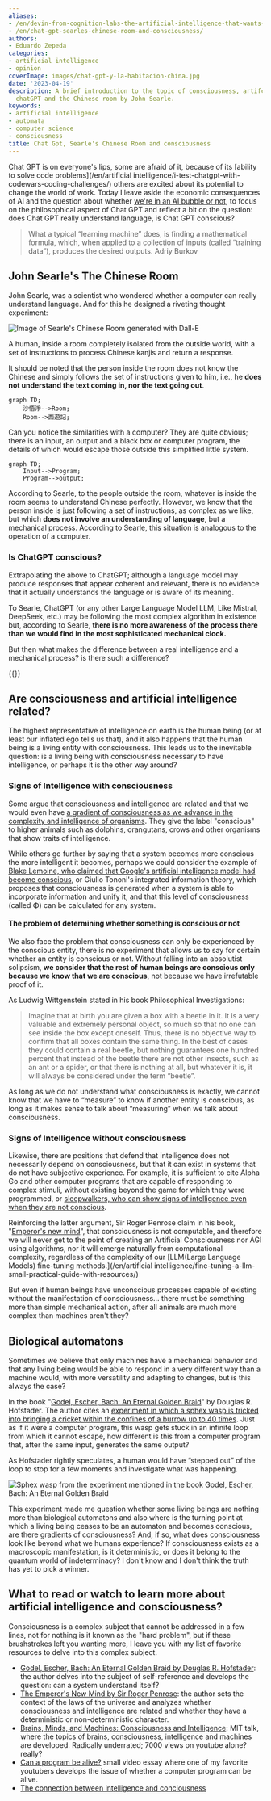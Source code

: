 ```yaml
---
aliases:
- /en/devin-from-cognition-labs-the-artificial-intelligence-that-wants-to-replace-programmers/blog/chat-gpt-searles-chinese-room-and-consciousness/
- /en/chat-gpt-searles-chinese-room-and-consciousness/
authors:
- Eduardo Zepeda
categories:
- artificial intelligence
- opinion
coverImage: images/chat-gpt-y-la-habitacion-china.jpg
date: '2023-04-19'
description: A brief introduction to the topic of consciousness, artifcial intelligence,
  chatGPT and the Chinese room by John Searle.
keywords:
- artificial intelligence
- automata
- computer science
- consciousness
title: Chat Gpt, Searle's Chinese Room and consciousness
---
```


Chat GPT is on everyone's lips, some are afraid of it, because of its [ability to solve code problems](/en/artificial intelligence/i-test-chatgpt-with-codewars-coding-challenges/) others are excited about its potential to change the world of work. Today I leave aside the economic consequences of AI and the question about whether [we're in an AI bubble or not](/en/inteligencia-artificial/the-rise-and-fall-of-the-ai-bubble/), to focus on the philosophical aspect of Chat GPT and reflect a bit on the question: does Chat GPT really understand language, is Chat GPT conscious?

> What a typical “learning machine” does, is finding a mathematical formula, which, when applied to a collection of inputs (called “training data”), produces the desired outputs. Adriy Burkov

## John Searle's The Chinese Room

John Searle, was a scientist who wondered whether a computer can really understand language. And for this he designed a riveting thought experiment:

![Image of Searle's Chinese Room generated with Dall-E](images/la-habitacion-china-de-searle.jpg "Image of Searle's Chinese Room generated with Dall-E")

A human, inside a room completely isolated from the outside world, with a set of instructions to process Chinese kanjis and return a response. 

It should be noted that the person inside the room does not know the Chinese and simply follows the set of instructions given to him, i.e., he **does not understand the text coming in, nor the text going out**.

``` mermaid
graph TD;
    沙悟淨-->Room;
    Room-->西遊記;
```

Can you notice the similarities with a computer? They are quite obvious; there is an input, an output and a black box or computer program, the details of which would escape those outside this simplified little system.

``` mermaid
graph TD;
    Input-->Program;
    Program-->output;
```

According to Searle, to the people outside the room, whatever is inside the room seems to understand Chinese perfectly. However, we know that the person inside is just following a set of instructions, as complex as we like, but which **does not involve an understanding of language**, but a mechanical process. According to Searle, this situation is analogous to the operation of a computer.

### Is ChatGPT conscious?

Extrapolating the above to ChatGPT; although a language model may produce responses that appear coherent and relevant, there is no evidence that it actually understands the language or is aware of its meaning. 

To Searle, ChatGPT (or any other Large Language Model LLM, Like Mistral, DeepSeek, etc.) may be following the most complex algorithm in existence but, according to Searle, **there is no more awareness of the process there than we would find in the most sophisticated mechanical clock.**

But then what makes the difference between a real intelligence and a mechanical process? is there such a difference?

{{<ad>}}

## Are consciousness and artificial intelligence related?

The highest representative of intelligence on earth is the human being (or at least our inflated ego tells us that), and it also happens that the human being is a living entity with consciousness. This leads us to the inevitable question: is a living being with consciousness necessary to have intelligence, or perhaps it is the other way around?

### Signs of Intelligence with consciousness

Some argue that consciousness and intelligence are related and that we would even have [a gradient of consciousness as we advance in the complexity and intelligence of organisms](http://writing.rochester.edu/celebrating/2017/NAShonorable.pdf). They give the label "conscious" to higher animals such as dolphins, orangutans, crows and other organisms that show traits of intelligence.

While others go further by saying that a system becomes more conscious the more intelligent it becomes, perhaps we could consider the example of [Blake Lemoine, who claimed that Google's artificial intelligence model had become conscious](https://www.bbc.com/mundo/noticias-61787944), or Giulio Tononi's integrated information theory, which proposes that consciousness is generated when a system is able to incorporate information and unify it, and that this level of consciousness (called Φ) can be calculated for any system.

#### The problem of determining whether something is conscious or not

We also face the problem that consciousness can only be experienced by the conscious entity, there is no experiment that allows us to say for certain whether an entity is conscious or not. Without falling into an absolutist solipsism, **we consider that the rest of human beings are conscious only because we know that we are conscious**, not because we have irrefutable proof of it.

As Ludwig Wittgenstein stated in his book Philosophical Investigations:

> Imagine that at birth you are given a box with a beetle in it. It is a very valuable and extremely personal object, so much so that no one can see inside the box except oneself. Thus, there is no objective way to confirm that all boxes contain the same thing. In the best of cases they could contain a real beetle, but nothing guarantees one hundred percent that instead of the beetle there are not other insects, such as an ant or a spider, or that there is nothing at all, but whatever it is, it will always be considered under the term “beetle”.

As long as we do not understand what consciousness is exactly, we cannot know that we have to “measure” to know if another entity is conscious, as long as it makes sense to talk about “measuring” when we talk about consciousness.


### Signs of Intelligence without consciousness

Likewise, there are positions that defend that intelligence does not necessarily depend on consciousness, but that it can exist in systems that do not have subjective experience. For example, it is sufficient to cite Alpha Go and other computer programs that are capable of responding to complex stimuli, without existing beyond the game for which they were programmed, or [sleepwalkers, who can show signs of intelligence even when they are not conscious](https://publications.aap.org/pediatrics/article-abstract/111/1/e17/28494/Sleepwalking-and-Sleep-Terrors-in-Prepubertal?redirectedFrom=fulltext).

Reinforcing the latter argument, Sir Roger Penrose claim in his book, "[Emperor's new mind](https://amzn.to/3XmesG6#?)", that consciousness is not computable, and therefore we will never get to the point of creating an Artificial Consciousness nor AGI using algorithms, nor it will emerge naturally from computational complexity, regardless of the complexity of our [LLM(Large Language Models) fine-tuning methods.](/en/artificial intelligence/fine-tuning-a-llm-small-practical-guide-with-resources/)

But even if human beings have unconscious processes capable of existing without the manifestation of consciousness... there must be something more than simple mechanical action, after all animals are much more complex than machines aren't they?

## Biological automatons

Sometimes we believe that only machines have a mechanical behavior and that any living being would be able to respond in a very different way than a machine would, with more versatility and adapting to changes, but is this always the case?

In the book "[Godel, Escher, Bach: An Eternal Golden Braid](https://amzn.to/4boOnfd#?)" by Douglas R. Hofstader. The author cites an [experiment in which a sphex wasp is tricked into bringing a cricket within the confines of a burrow up to 40 times](https://jhjeong.mindconnect.cc/Texts/sphex.html). Just as if it were a computer program, this wasp gets stuck in an infinite loop from which it cannot escape, how different is this from a computer program that, after the same input, generates the same output?

As Hofstader rightly speculates, a human would have “stepped out” of the loop to stop for a few moments and investigate what was happening.

![Sphex wasp from the experiment mentioned in the book Godel, Escher, Bach: An Eternal Golden Braid](images/avisa-sphex.jpg "Sphex wasp from the experiment mentioned in the book Godel, Escher, Bach: An Eternal Golden Braid")

This experiment made me question whether some living beings are nothing more than biological automatons and also where is the turning point at which a living being ceases to be an automaton and becomes conscious, are there gradients of consciousness? And, if so, what does consciousness look like beyond what we humans experience? If consciousness exists as a macroscopic manifestation, is it deterministic, or does it belong to the quantum world of indeterminacy? I don't know and I don't think the truth has yet to pick a winner.

## What to read or watch to learn more about artificial intelligence and consciousness?

Consciousness is a complex subject that cannot be addressed in a few lines, not for nothing is it known as the "hard problem", but if these brushstrokes left you wanting more, I leave you with my list of favorite resources to delve into this complex subject.

* [Godel, Escher, Bach: An Eternal Golden Braid by Douglas R. Hofstader](https://amzn.to/4boOnfd#?): the author delves into the subject of self-reference and develops the question: can a system understand itself?
* [The Emperor's New Mind by Sir Roger Penrose](https://amzn.to/3XmesG6#?): the author sets the context of the laws of the universe and analyzes whether consciousness and intelligence are related and whether they have a deterministic or non-deterministic character.
* [Brains, Minds, and Machines: Consciousness and Intelligence](https://infinite.mit.edu/video/brains-minds-and-machines-consciousness-and-intelligence): MIT talk, where the topics of brains, consciousness, intelligence and machines are developed. Radically underrated; 7000 views on youtube alone? really?
* [Can a program be alive?](https://www.youtube.com/watch?v=mC_KQC1gtWQ#?) small video essay where one of my favorite youtubers develops the issue of whether a computer program can be alive.
* [The connection between intelligence and conciousness](http://writing.rochester.edu/celebrating/2017/NAShonorable.pdf)
